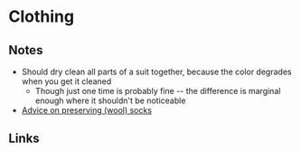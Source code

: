 # Clothing

## Notes

- Should dry clean all parts of a suit together, because the color degrades when you get it cleaned
  - Though just one time is probably fine -- the difference is marginal enough where it shouldn't be noticeable
- [Advice on preserving (wool) socks](https://www.reddit.com/r/BuyItForLife/comments/3y7dn8/how_to_lengthen_the_life_of_wool_socks/#:~:text=Knitter%20here.%20Handwash,stuck%20between%20sizes.)

## Links

